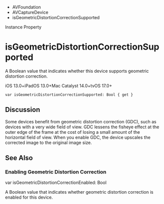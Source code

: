 

- AVFoundation
- AVCaptureDevice
-  isGeometricDistortionCorrectionSupported 

Instance Property

# isGeometricDistortionCorrectionSupported

A Boolean value that indicates whether this device supports geometric distortion correction.

iOS 13.0+iPadOS 13.0+Mac Catalyst 14.0+tvOS 17.0+

``` source
var isGeometricDistortionCorrectionSupported: Bool { get }
```

## Discussion

Some devices benefit from geometric distortion correction (GDC), such as devices with a very wide field of view. GDC lessens the fisheye effect at the outer edge of the frame at the cost of losing a small amount of the horizontal field of view. When you enable GDC, the device upscales the corrected image to the original image size.

## See Also

### Enabling Geometric Distortion Correction

var isGeometricDistortionCorrectionEnabled: Bool

A Boolean value that indicates whether geometric distortion correction is enabled for this device.

